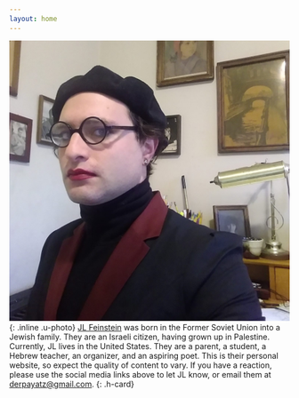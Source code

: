 ```yaml
---
layout: home
---
```

![JL Feinstein, wearing a beret and a wary expression.](assets/images/jl.jpg "JL Feinstein"){: .inline .u-photo} <span class="p-note"><a href="https://jl-feinstein.jews.international" class="p-name u-url" rel="me">JL Feinstein</a> was born in the Former Soviet Union into a Jewish family. They are an Israeli citizen, having grown up in Palestine. Currently, JL lives in the United States. They are a parent, a student, a Hebrew teacher, an organizer, and an aspiring poet. This is their personal website, so expect the quality of content to vary. If you have a reaction, please use the social media links above to let JL know, or email them at <a class="u-email" href="mailto:derpayatz@gmail.com" rel="me">derpayatz@gmail.com</a></span>.
{: .h-card}
